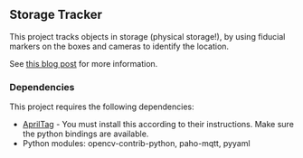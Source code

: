## Storage Tracker
This project tracks objects in storage (physical storage!), by using fiducial markers on the boxes and cameras to identify the location.

See [this blog post](https://www.apalrd.net/projects/2021/storage_tracker/) for more information.

### Dependencies
This project requires the following dependencies:
* [AprilTag](https://github.com/aprilrobotics/apriltag) - You must install this according to their instructions. Make sure the python bindings are available. 
* Python modules: opencv-contrib-python, paho-mqtt, pyyaml